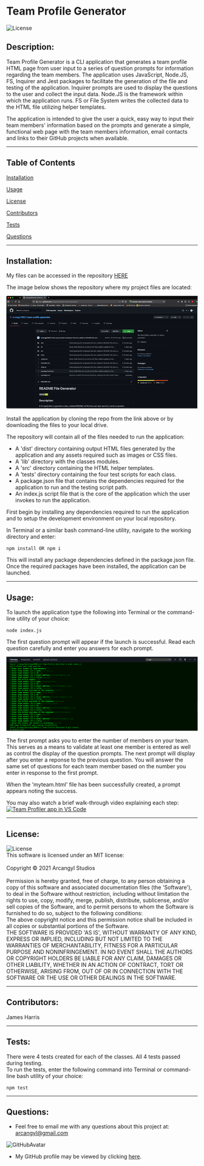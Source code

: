 
# Team Profile Generator<br>

![License](https://img.shields.io/badge/License-MIT-green.svg)<br>

## Description:<br>

Team Profile Generator is a  CLI application that generates a team profile HTML page from user input to a series of question prompts for information regarding the team members. The application uses JavaScript, Node.JS, FS, Inquirer and Jest packages to facilitate the generation of the file and testing of the application. Inquirer prompts are used to display the questions to the user and collect the input data. Node.JS is the framework within which the application runs. FS or File System writes the collected data to the HTML file utilizing helper templates.<br>

The application is intended to give the user a quick, easy way to input their team members' information based on the prompts and generate a simple, functional web page with the team members information, email contacts and links to their GitHub projects when available.<br>

---


## Table of Contents<br>

[Installation](#installation)<br>

[Usage](#usage)<br>

[License](#license)<br>

[Contributors](#contributors)<br>

[Tests](#tests)<br>

[Questions](#Questions)<br>

---

## Installation:<br>

My files can be accessed in the repository [HERE](https://github.com/arcangyl1963/team-profile-generator)<br>

The image below shows the repository where my project files are located:

![Team Profile Generator Repository](./dist/images/team-profile-generator-repo.png)

Install the application by cloning the repo from the link above or by downloading the files to your local drive.

The repository will contain all of the files needed to run the application:

* A 'dist' directory containing output HTML files generated by the application and any assets required such as images or CSS files.
* A 'lib' directory with the classes modules.
* A 'src' directory containing the HTML helper templates.
* A 'tests' directory containing the four test scripts for each class.
* A package.json file that contains the dependencies required for the application to run and the testing script path.
* An index.js script file that is the core of the application which the user invokes to run the application.

First begin by installing any dependencies required to run the application and to setup the development environment on your local repository.<br>

In Terminal or a similar bash command-line utility, navigate to the working directory and enter:<br>

~~~
npm install OR npm i
~~~

This will install any package dependencies defined in the package.json file.
Once the required packages have been installed, the application can be launched.

---

## Usage:<br>
To launch the application type the following into Terminal or the command-line utility of your choice:

~~~
node index.js
~~~

The first question prompt will appear if the launch is successful. Read each question carefully and enter you answers for each prompt.

![README File Generator launch](./dist/images/team-profile-generator-usage.png)

The first prompt asks you to enter the number of members on your team. This serves as a means to validate at least one member is entered as well as control the display of the question prompts. The next prompt will display after you enter a reponse to the previous question. You will answer the same set of questions for each team member based on the number you enter in response to the first prompt.

When the 'myteam.html' file has been successfully created, a prompt appears noting the success.

You may also watch a brief walk-through video explaining each step:<br> 
[![Team Profiler app in VS Code](http://img.youtube.com/vi/ytfgdHSTA4Y/0.jpg)](http://www.youtube.com/watch?v=ytfgdHSTA4Y "team-profile-generator-video-screenshot.png")

---

## License:<br>

![License](https://img.shields.io/badge/License-MIT-green.svg)<br>This software is licensed under an MIT license:<br><br>Copyright © 2021 Arcangyl Studios<br><br>Permission is hereby granted, free of charge, to any person obtaining a copy of this software and associated documentation files (the 'Software'), to deal in the Software without restriction, including without limitation the rights to use, copy, modify, merge, publish, distribute, sublicense, and/or sell copies of the Software, and to permit persons to whom the Software is furnished to do so, subject to the following conditions:<br>The above copyright notice and this permission notice shall be included in all copies or substantial portions of the Software.<br>THE SOFTWARE IS PROVIDED 'AS IS', WITHOUT WARRANTY OF ANY KIND, EXPRESS OR IMPLIED, INCLUDING BUT NOT LIMITED TO THE WARRANTIES OF MERCHANTABILITY, FITNESS FOR A PARTICULAR PURPOSE AND NONINFRINGEMENT. IN NO EVENT SHALL THE AUTHORS OR COPYRIGHT HOLDERS BE LIABLE FOR ANY CLAIM, DAMAGES OR OTHER LIABILITY, WHETHER IN AN ACTION OF CONTRACT, TORT OR OTHERWISE, ARISING FROM, OUT OF OR IN CONNECTION WITH THE SOFTWARE OR THE USE OR OTHER DEALINGS IN THE SOFTWARE.<br>

---

## Contributors:<br>

James Harris<br>

---

## Tests:<br>

There were 4 tests created for each of the classes. All 4 tests passed during testing.<br>
To run the tests, enter the following command into Terminal or command-line bash utility of your choice:<br>

~~~
npm test
~~~

---

## Questions:<br>


- Feel free to email me with any questions about this project at: arcangyl@gmail.com<br>

![GitHubAvatar](https://avatars.githubusercontent.com/u/77169680?v=4)<br>

- My GitHub profile may be viewed by clicking [here](https://github.com/arcangyl1963).